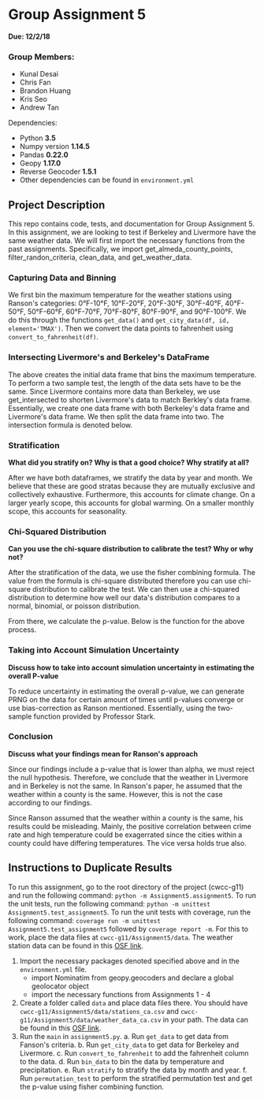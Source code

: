 # Group Assignment 5

**Due: 12/2/18**

### Group Members:
* Kunal Desai
* Chris Fan
* Brandon Huang
* Kris Seo
* Andrew Tan

Dependencies:
 * Python **3.5**
 * Numpy version **1.14.5**
 * Pandas **0.22.0**
 * Geopy **1.17.0**
 * Reverse Geocoder **1.5.1**
 * Other dependencies can be found in `environment.yml`

## Project Description

This repo contains code, tests, and documentation for Group Assignment 5. In this assignment, we are looking to test if Berkeley and Livermore have the same weather data. We will first import the necessary functions from the past assignments. Specifically, we import get_almeda_county_points, filter_randon_criteria, clean_data, and get_weather_data. 

### Capturing Data and Binning

We first bin the maximum temperature for the weather stations using Ranson's categories: 0°F-10°F, 10°F-20°F, 20°F-30°F, 30°F-40°F, 40°F-50°F, 50°F-60°F, 60°F-70°F, 70°F-80°F, 80°F-90°F, and 90°F-100°F. We do this through the functions `get_data()` and `get_city_data(df, id, element='TMAX')`. Then we convert the data points to fahrenheit using `convert_to_fahrenheit(df)`. 

### Intersecting Livermore's and Berkeley's DataFrame

The above creates the initial data frame that bins the maximum temperature. To perform a two sample test, the length of the data sets have to be the same. Since Livermore contains more data than Berkeley, we use get_intersected to shorten Livermore's data to match Berkley's data frame. Essentially, we create one data frame with both Berkeley's data frame and Livermore's data frame. We then split the data frame into two. The intersection formula is denoted below.

### Stratification

**What did you stratify on? Why is that a good choice? Why stratify at all?**

After we have both dataframes, we stratify the data by year and month. We believe that these are good stratas because they are mutually exclusive and collectively exhaustive. Furthermore, this accounts for climate change. On a larger yearly scope, this accounts for global warming. On a smaller monthly scope, this accounts for seasonality. 

### Chi-Squared Distribution 

**Can you use the chi-square distribution to calibrate the test? Why or why not?**

After the stratification of the data, we use the fisher combining formula. The value from the formula is chi-square distributed therefore you can use chi-square distribution to calibrate the test. We can then use a chi-squared distribution to determine how well our data's distribution compares to a normal, binomial, or poisson distribution. 

From there, we calculate the p-value. Below is the function for the above process.

### Taking into Account Simulation Uncertainty 

**Discuss how to take into account simulation uncertainty in estimating the overall P-value**

To reduce uncertainty in estimating the overall p-value, we can generate PRNG on the data for certain amount of times until p-values converge or use bias-correction as Ranson mentioned. 
Essentially, using the two-sample function provided by Professor Stark.

### Conclusion

**Discuss what your findings mean for Ranson's approach**

Since our findings include a p-value that is lower than alpha, we must reject the null hypothesis. Therefore, we conclude that the weather in Livermore and in Berkeley is not the same. In Ranson's paper, he assumed that the weather within a county is the same. However, this is not the case according to our findings. 

Since Ranson assumed that the weather within a county is the same, his results could be misleading. Mainly, the positive correlation between crime rate and high temperature could be exagerrated since the cities within a county could have differing temperatures. The vice versa holds true also. 

## Instructions to Duplicate Results
To run this assignment, go to the root directory of the project (cwcc-g11) and run the following command: `python -m Assignment5.assignment5`. To run the unit tests, run the following command: `python -m unittest Assignment5.test_assignment5`. To run the unit tests with coverage, run the following command: `coverage run -m unittest Assignment5.test_assignment5` followed by `coverage report -m`. For this to work, place the data files at `cwcc-g11/Assignment5/data`. The weather station data can be found in this [OSF link](https://osf.io/kwtem/).

1. Import the necessary packages denoted specified above and in the `environment.yml` file. 
    - import Nominatim from geopy.geocoders and declare a global geolocator object
    - import the necessary functions from Assignments 1 - 4
2. Create a folder called `data` and place data files there. You should have `cwcc-g11/Assignment5/data/stations_ca.csv` and `cwcc-g11/Assignment5/data/weather_data_ca.csv` in your path. The data can be found in this [OSF link](https://osf.io/kwtem/).
3. Run the `main` in `assignment5.py`.
    a. Run `get_data` to get data from Fanson's criteria.
    b. Run `get_city_data` to get data for Berkeley and Livermore.
    c. Run `convert_to_fahrenheit` to add the fahrenheit column to the data.
    d. Run `bin_data` to bin the data by temperature and precipitation.
    e. Run `stratify` to stratify the data by month and year.
    f. Run `permutation_test` to perform the stratified permutation test and get the p-value using fisher combining function.
